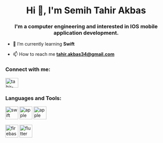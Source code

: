 <h1 align="center">Hi 👋, I'm Semih Tahir Akbas</h1>
<h3 align="center">I'm a computer engineering and interested in IOS mobile application development.</h3>

- 🌱 I’m currently learning **Swift**

- 📫 How to reach me **tahir.akbas34@gmail.com**

<h3 align="left">Connect with me:</h3>
<p align="left">
<a href="https://linkedin.com/in/tahir-akbaş-9227b4196" target="blank"><img align="center" src="https://raw.githubusercontent.com/rahuldkjain/github-profile-readme-generator/master/src/images/icons/Social/linked-in-alt.svg" alt="tahir-akbaş-9227b4196" height="30" width="40" /></a>
</p>

<h3 align="left">Languages and Tools:</h3>
<p align="left">
  <a href="https://developer.apple.com/swift/"><img src="https://www.vectorlogo.zone/logos/swift/swift-vertical.svg" alt="swift" width="40"/></a>
  <a href="https://www.apple.com/"><img src="https://upload.wikimedia.org/wikipedia/commons/3/31/Apple_logo_white.svg" alt="apple" width="40"/></a>
  <a href="https://www.apple.com/"><img src="https://www.vectorlogo.zone/logos/dartlang/dartlang-icon.svg" alt="apple" width="40"/></a>
  
</p>
<p align="left">
  <img src="https://www.vectorlogo.zone/logos/firebase/firebase-icon.svg" alt="firebase" width="40" height="40"/>
  <img src="https://www.vectorlogo.zone/logos/flutterio/flutterio-icon.svg" alt="flutter" width="40" height="40"/>
</p>
